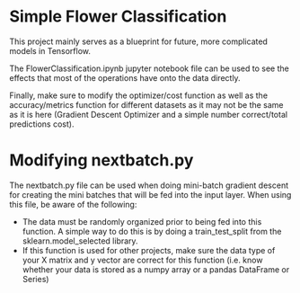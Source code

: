 # Simple Flower Classification

This project mainly serves as a blueprint for future, more complicated models in Tensorflow. 

The FlowerClassification.ipynb jupyter notebook file can be used to see the effects that most of the operations have onto the data directly.

Finally, make sure to modify the optimizer/cost function as well as the accuracy/metrics function for different datasets as it may not be the same as it is here (Gradient Descent Optimizer and a simple number correct/total predictions cost).

# Modifying nextbatch.py
The nextbatch.py file can be used when doing mini-batch gradient descent for creating the mini batches that will be fed into the input layer. When using this file, be aware of the following:
- The data must be randomly organized prior to being fed into this function. A simple way to do this is by doing a train_test_split from the sklearn.model_selected library.
- If this function is used for other projects, make sure the data type of your X matrix and y vector are correct for this function (i.e. know whether your data is stored as a numpy array or a pandas DataFrame or Series)
